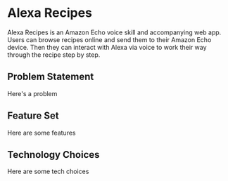 # Alexa Recipes #
Alexa Recipes is an Amazon Echo voice skill and accompanying web app. Users can browse recipes online and send them to their Amazon Echo device. Then they can interact with Alexa via voice to work their way through the recipe step by step.

## Problem Statement ##
Here's a problem

## Feature Set ##
Here are some features

## Technology Choices ##
Here are some tech choices
